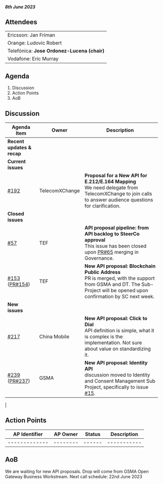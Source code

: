 

#### *8th June 2023*

## Attendees

| |
| --- |
|Ericsson: Jan Friman|
|Orange: Ludovic Robert|
|Telefónica: **Jose Ordonez-Lucena (chair)**|
|Vodafone: Eric Murray|


## Agenda


1. Discussion
2. Action Points
3. AoB



## Discussion

| **Agenda  Item**  |  Owner| Description |
| ----------- | --- | ----------- |
| **Recent updates & recap** | | 
| **Current issues** |  |  |
| [#192](https://github.com/camaraproject/WorkingGroups/issues/192)  | TelecomXChange | **Proposal for a New API for E.212/E.164 Mapping**</br> We need delegate from TelecomXChange to join calls to answer audience questions for clarification. |
| **Closed issues** |  |  |
|  [#57](https://github.com/camaraproject/WorkingGroups/issues/57)  | TEF | **API proposal pipeline: from API backlog to SteerCo approval**<br> This issue has been closed upon [PR#65](https://github.com/camaraproject/Governance/pull/65) merging in Governance.|
| [#153](https://github.com/camaraproject/WorkingGroups/issues/153) ([PR#154](https://github.com/camaraproject/WorkingGroups/pull/154)) | TEF | **New API proposal: Blockchain Public Address**</br> PR is merged, with the support from GSMA and DT. The Sub-Project will be opened upon confirmation by SC next week. | 
| **New issues** |  | |
| [#217](https://github.com/camaraproject/WorkingGroups/issues/217)  | China Mobile| **New API proposal: Click to Dial**</br> API definition is simple, what it is complex is the implementation. Not sure about value on standardizing it. |
| [#239](https://github.com/camaraproject/WorkingGroups/issues/239) ([PR#237](https://github.com/camaraproject/WorkingGroups/pull/237)) | GSMA| **New API proposal: Identity API**</br> discussion moved to Identity and Consent Management Sub Project, specifically to issue [#15](https://github.com/camaraproject/IdentityAndConsentManagement/issues/15). |
| 
  
## Action Points

| AP Identifier | AP Owner | Status | Description |
| ------------- | -------- | ------ | ----------- |
| ------------- | -------- | ------ | ----------- |




## AoB

We are waiting for new API proposals. Drop will come from GSMA Open Gateway Business Workstream. 
Next call schedule: 22nd June 2023

 
